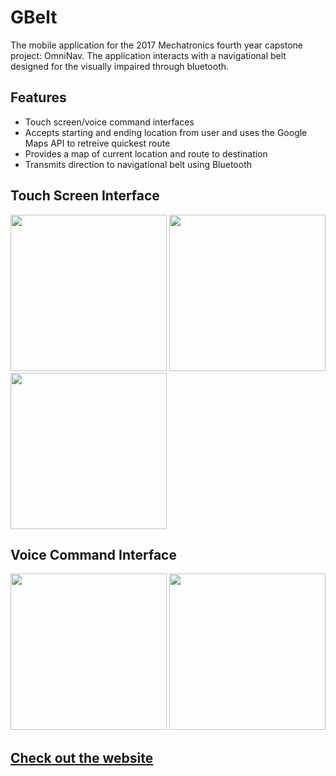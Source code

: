 # GBelt #

The mobile application for the 2017 Mechatronics fourth year capstone project: OmniNav. The application interacts with a navigational belt designed for the visually impaired through bluetooth.

## Features ##
* Touch screen/voice command interfaces
* Accepts starting and ending location from user and uses the Google Maps API to retreive quickest route
* Provides a map of current location and route to destination
* Transmits direction to navigational belt using Bluetooth

## Touch Screen Interface ##
<img src="http://omninavtech.com/images/blog/2017-02-12/01.png" width="250"> <img src="http://omninavtech.com/images/blog/2017-02-12/03.png" width="250"> <img src="http://omninavtech.com/images/blog/2017-02-12/04.png" width="250">

## Voice Command Interface ##
<img src="http://omninavtech.com/images/blog/2017-02-12/02.png" width="250"> <img src="http://omninavtech.com/images/blog/2017-02-12/05.png" width="250">

## [Check out the website](www.omninavtech.com) ##
